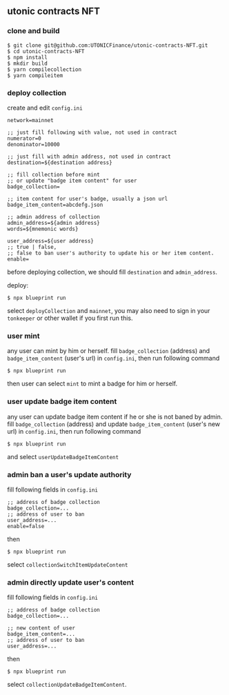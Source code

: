 ## utonic contracts NFT

### clone and build

```
$ git clone git@github.com:UTONICFinance/utonic-contracts-NFT.git
$ cd utonic-contracts-NFT
$ npm install
$ mkdir build
$ yarn compilecollection
$ yarn compileitem
```

### deploy collection

create and edit `config.ini`

```
network=mainnet

;; just fill following with value, not used in contract
numerator=0
denominator=10000

;; just fill with admin address, not used in contract
destination=${destination address}

;; fill collection before mint
;; or update "badge item content" for user
badge_collection=

;; item content for user's badge, usually a json url
badge_item_content=abcdefg.json

;; admin address of collection
admin_address=${admin address}
words=${mnemonic words}

user_address=${user address}
;; true | false, 
;; false to ban user's authority to update his or her item content.
enable=
```

before deploying collection, we should fill `destination` and `admin_address`.

deploy:

```
$ npx blueprint run
```

select `deployCollection` and `mainnet`, you may also need to sign in your `tonkeeper` or other wallet if you first run this.

### user mint

any user can mint by him or herself.
fill `badge_collection` (address) and `badge_item_content` (user's url) in `config.ini`, then run following command

```
$ npx blueprint run
```

then user can select `mint` to mint a badge for him or herself.

### user update badge item content

any user can update badge item content if he or she is not baned by admin.
fill `badge_collection` (address) and update `badge_item_content` (user's new url) in `config.ini`, then run following command

```
$ npx blueprint run
```

and select `userUpdateBadgeItemContent`

### admin ban a user's update authority

fill following fields in `config.ini`

```
;; address of badge collection
badge_collection=...
;; address of user to ban
user_address=...
enable=false
```

then 

```
$ npx blueprint run
```

select `collectionSwitchItemUpdateContent`


### admin directly update user's content

fill following fields in `config.ini`

```
;; address of badge collection
badge_collection=...

;; new content of user
badge_item_content=...
;; address of user to ban
user_address=...
```

then

```
$ npx blueprint run
```

select `collectionUpdateBadgeItemContent`.